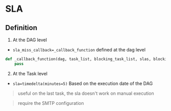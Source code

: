 # SLA

## Definition

1. At the DAG level

* `sla_miss_callback=_callback_function` defined at the dag level

```python
def _callback_function(dag, task_list, blocking_task_list, slas, blocking_tis):
    pass
```

2. At the Task level

* `sla=timedelta(minutes=5)` Based on the execution date of the DAG


> useful on the last task, the sla doesn't work on manual execution

> require the SMTP configuration